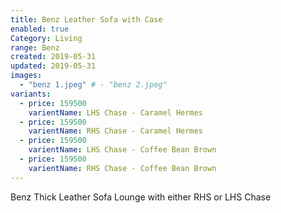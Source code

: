 ```yaml
---
title: Benz Leather Sofa with Case
enabled: true
Category: Living
range: Benz
created: 2019-05-31
updated: 2019-05-31
images:
  - "benz 1.jpeg" # - "benz 2.jpeg"
variants:
  - price: 159500
    varientName: LHS Chase - Caramel Hermes
  - price: 159500
    varientName: RHS Chase - Caramel Hermes
  - price: 159500
    varientName: LHS Chase - Coffee Bean Brown
  - price: 159500
    varientName: RHS Chase - Coffee Bean Brown
---
```


Benz Thick Leather Sofa Lounge with either RHS or LHS Chase